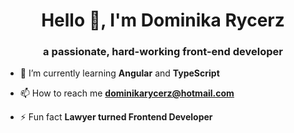 <h1 align="center">Hello 👋, I'm Dominika Rycerz</h1>
<h3 align="center">a passionate, hard-working front-end developer</h3>


- 🌱 I’m currently learning **Angular** and **TypeScript**

- 📫 How to reach me **dominikarycerz@hotmail.com**

- ⚡ Fun fact **Lawyer turned Frontend Developer**
